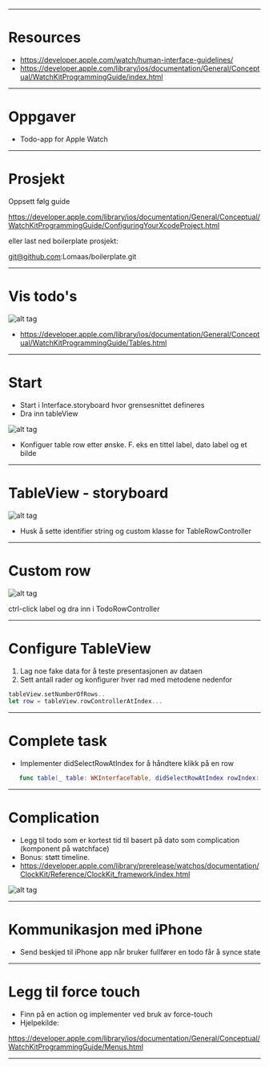 
---

# Resources
- https://developer.apple.com/watch/human-interface-guidelines/
- https://developer.apple.com/library/ios/documentation/General/Conceptual/WatchKitProgrammingGuide/index.html

---

# Oppgaver 

- Todo-app for Apple Watch

--- 

# Prosjekt

Oppsett følg guide

https://developer.apple.com/library/ios/documentation/General/Conceptual/WatchKitProgrammingGuide/ConfiguringYourXcodeProject.html


eller last ned boilerplate prosjekt:

git@github.com:Lomaas/boilerplate.git

---

# Vis todo's

![alt tag](https://github.com/Lomaas/boilerplate/blob/master/presentasjonoppgaver/finishedproduct.png?raw=true)

- https://developer.apple.com/library/ios/documentation/General/Conceptual/WatchKitProgrammingGuide/Tables.html

---

# Start

- Start i Interface.storyboard hvor grensesnittet defineres
- Dra inn tableView

![alt tag](https://github.com/Lomaas/boilerplate/blob/master/presentasjonoppgaver/storyboardlocation.png?raw=true)

- Konfiguer table row etter ønske. F. eks en tittel label, dato label og et bilde


---

# TableView - storyboard
 
![alt tag](https://github.com/Lomaas/boilerplate/blob/master/presentasjonoppgaver/tableview.png?raw=true)

- Husk å sette identifier string og custom klasse for TableRowController

---

# Custom row

![alt tag](https://github.com/Lomaas/boilerplate/blob/master/presentasjonoppgaver/connectoutlet.png?raw=true)

ctrl-click label og dra inn i TodoRowController
 
---

# Configure TableView

1. Lag noe fake data for å teste presentasjonen av dataen 
2. Sett antall rader og konfigurer hver rad med metodene nedenfor

```swift
tableView.setNumberOfRows..
let row = tableView.rowControllerAtIndex...
```

---

# Complete task

- Implementer didSelectRowAtIndex for å håndtere klikk på en row

```swift
   func table(_ table: WKInterfaceTable, didSelectRowAtIndex rowIndex: Int)
```

---

# Complication

- Legg til todo som er kortest tid til basert på dato som complication (komponent på watchface)
- Bonus: støtt timeline.
- https://developer.apple.com/library/prerelease/watchos/documentation/ClockKit/Reference/ClockKit_framework/index.html

![alt tag](https://github.com/Lomaas/boilerplate/blob/master/presentasjonoppgaver/complications.png?raw=true)

---

# Kommunikasjon med iPhone

- Send beskjed til iPhone app når bruker fullfører en todo får å synce state

---

# Legg til force touch

- Finn på en action og implementer ved bruk av force-touch
- Hjelpekilde:

https://developer.apple.com/library/ios/documentation/General/Conceptual/WatchKitProgrammingGuide/Menus.html

---

